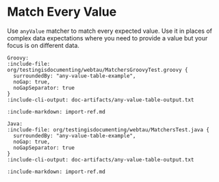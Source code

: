 # Match Every Value

Use `anyValue` matcher to match every expected value. Use it in places of complex data expectations where you need to 
provide a value but your focus is on different data. 

```tabs
Groovy: 
:include-file: org/testingisdocumenting/webtau/MatchersGroovyTest.groovy {
  surroundedBy: "any-value-table-example",
  noGap: true,
  noGapSeparator: true
} 
:include-cli-output: doc-artifacts/any-value-table-output.txt 

:include-markdown: import-ref.md

Java: 
:include-file: org/testingisdocumenting/webtau/MatchersTest.java {
  surroundedBy: "any-value-table-example",
  noGap: true,
  noGapSeparator: true
} 
:include-cli-output: doc-artifacts/any-value-table-output.txt 

:include-markdown: import-ref.md
```
